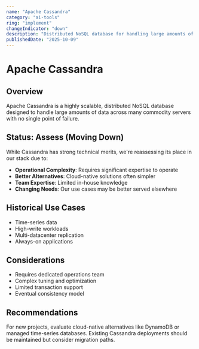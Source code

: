 ```yaml
---
name: "Apache Cassandra"
category: "ai-tools"
ring: "implement"
changeIndicator: "down"
description: "Distributed NoSQL database for handling large amounts of data across many servers"
publishedDate: "2025-10-09"
---
```


# Apache Cassandra

## Overview

Apache Cassandra is a highly scalable, distributed NoSQL database designed to handle large amounts of data across many commodity servers with no single point of failure.

## Status: Assess (Moving Down)

While Cassandra has strong technical merits, we're reassessing its place in our stack due to:

- **Operational Complexity**: Requires significant expertise to operate
- **Better Alternatives**: Cloud-native solutions often simpler
- **Team Expertise**: Limited in-house knowledge
- **Changing Needs**: Our use cases may be better served elsewhere

## Historical Use Cases

- Time-series data
- High-write workloads
- Multi-datacenter replication
- Always-on applications

## Considerations

- Requires dedicated operations team
- Complex tuning and optimization
- Limited transaction support
- Eventual consistency model

## Recommendations

For new projects, evaluate cloud-native alternatives like DynamoDB or managed time-series databases. Existing Cassandra deployments should be maintained but consider migration paths.
